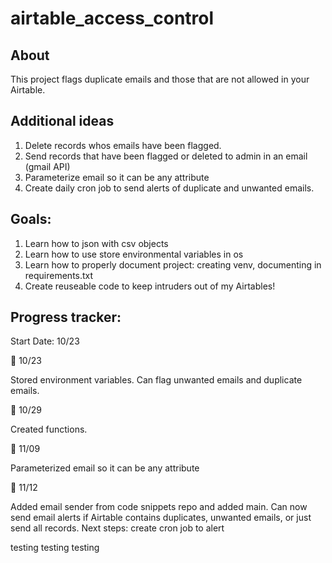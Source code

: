 # airtable_access_control

## About

This project flags duplicate emails and those that are not allowed in your Airtable.

## Additional ideas

1. Delete records whos emails have been flagged.
2. Send records that have been flagged or deleted to admin in an email (gmail API)
3. Parameterize email so it can be any attribute
4. Create daily cron job to send alerts of duplicate and unwanted emails.

## Goals:

1. Learn how to json with csv objects
2. Learn how to use store environmental variables in os
3. Learn how to properly document project: creating venv, documenting in requirements.txt
4. Create reuseable code to keep intruders out of my Airtables!

## Progress tracker:

Start Date: 10/23

🐢 10/23

Stored environment variables. Can flag unwanted emails and duplicate emails.

🐢 10/29

Created functions.

🐢 11/09

Parameterized email so it can be any attribute

🐢 11/12

Added email sender from code snippets repo and added main. Can now send email alerts if Airtable contains duplicates, unwanted emails, or just send all records. Next steps: create cron job to alert

testing testing testing
